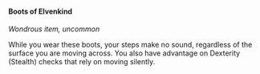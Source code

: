 #### Boots of Elvenkind
<!-- markdownlint-disable link-image-reference-definitions -->
[_metadata_:item_name]:- "Boots of Elvenkind"
[_metadata_:item_type]:- "Wondrous item"
[_metadata_:item_is_worn]:- "true"
[_metadata_:item_is_worn_body_part]:- "feet"
[_metadata_:item_rarity]:- "uncommon"
[_metadata_:modifies_check]:- "Dexterity (Stealth)"
[_metadata_:modifies_check_condition]:- "relies on moving silently"
[_metadata_:check_modification]:- "advantage"
[_metadata_:requires_attunement]:- "false"
<!-- markdownlint-disable-next-line no-emphasis-as-heading -->
_Wondrous item, uncommon_

While you wear these boots, your steps make no sound, regardless of the surface you are moving across.
You also have advantage on Dexterity (Stealth) checks that rely on moving silently.
